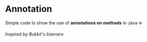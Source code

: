 # Annotation

Simple code to show the use of **annotations on methods** in Java ☕  

*Inspired by Bukkit's listeners*